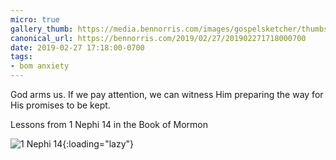 ```yaml
---
micro: true
gallery_thumb: https://media.bennorris.com/images/gospelsketcher/thumbs/1-nephi-14.jpg
canonical_url: https://bennorris.com/2019/02/27/201902271718000700
date: 2019-02-27 17:18:00-0700
tags:
- bom anxiety
---
```


God arms us. If we pay attention, we can witness Him preparing the way for His promises to be kept.

Lessons from 1 Nephi 14 in the Book of Mormon

![1 Nephi 14](https://media.bennorris.com/images/gospelsketcher/bom-anxiety-study/1-nephi-14.jpg){:loading="lazy"}
